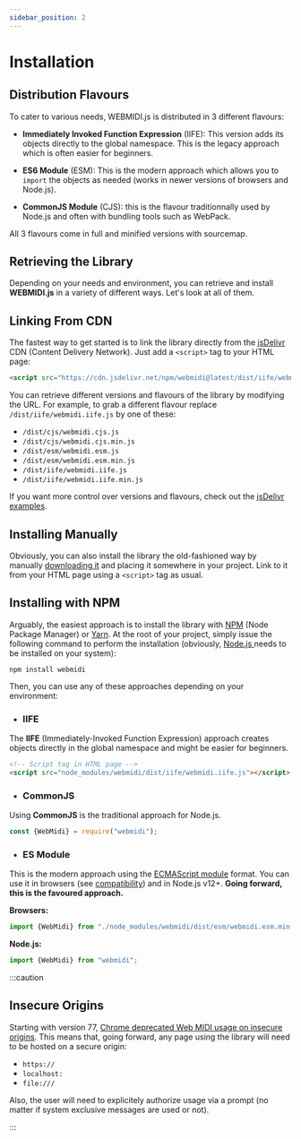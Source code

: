 ```yaml
---
sidebar_position: 2
---
```


# Installation

## Distribution Flavours

To cater to various needs, WEBMIDI.js is distributed in 3 different flavours:

* **Immediately Invoked Function Expression** (IIFE): This version adds its objects directly to the
  global namespace. This is the legacy approach which is often easier for beginners.

* **ES6 Module** (ESM): This is the modern approach which allows you to `import` the objects as
  needed (works in newer versions of browsers and Node.js).

* **CommonJS Module** (CJS): this is the flavour traditionnally used by Node.js and often with
  bundling tools such as WebPack.

All 3 flavours come in full and minified versions with sourcemap.


## Retrieving the Library

Depending on your needs and environment, you can retrieve and install **WEBMIDI.js** in a variety of
different ways. Let's look at all of them.

## Linking From CDN

The fastest way to get started is to link the library directly from the
[jsDelivr](https://www.jsdelivr.com/package/npm/webmidi) CDN (Content Delivery Network). Just add a 
`<script>` tag to your HTML page:

```html
<script src="https://cdn.jsdelivr.net/npm/webmidi@latest/dist/iife/webmidi.iife.js"></script>
```

You can retrieve different versions and flavours of the library by modifying the URL. For example, 
to grab a different flavour replace `/dist/iife/webmidi.iife.js` by one of these:

* `/dist/cjs/webmidi.cjs.js`
* `/dist/cjs/webmidi.cjs.min.js`
* `/dist/esm/webmidi.esm.js`
* `/dist/esm/webmidi.esm.min.js`
* `/dist/iife/webmidi.iife.js`
* `/dist/iife/webmidi.iife.min.js`

If you want more control over versions and flavours, check out the 
[jsDelivr examples](https://www.jsdelivr.com/features).

## Installing Manually

Obviously, you can also install the library the old-fashioned way by manually
[downloading it](https://cdn.jsdelivr.net/npm/webmidi@latest/dist/iife/webmidi.iife.min.js) and 
placing it somewhere in your project. Link to it from your HTML page using a `<script>` tag as 
usual.

## Installing with NPM

Arguably, the easiest approach is to install the library with [NPM](https://www.npmjs.com/) (Node 
Package Manager) or [Yarn](https://yarnpkg.com/). At the root of your project, simply issue the 
following command to perform the installation (obviously, [Node.js ](https://nodejs.org/en/) needs 
to be installed on your system):

```shell
npm install webmidi
```

Then, you can use any of these approaches depending on your environment:

  * ### IIFE

  The **IIFE** (Immediately-Invoked Function Expression) approach creates objects directly in the global 
  namespace and might be easier for beginners.
  
  ```html
  <!-- Script tag in HTML page -->
  <script src="node_modules/webmidi/dist/iife/webmidi.iife.js"></script>
  ```
  * ### CommonJS

  Using **CommonJS** is the traditional approach for Node.js.
  
  ```javascript
  const {WebMidi} = require("webmidi");
  ``` 
  * ### ES Module

  This is the modern approach using the 
  [ECMAScript module](https://developer.mozilla.org/en-US/docs/Web/JavaScript/Guide/Modules) format.
  You can use it in browsers (see [compatibility](https://caniuse.com/es6-module-dynamic-import)) 
  and in Node.js v12+. **Going forward, this is the favoured approach.**

  **Browsers:**
  
  ```javascript
  import {WebMidi} from "./node_modules/webmidi/dist/esm/webmidi.esm.min.js";
  ```
  
  **Node.js:**
  
  ```javascript
  import {WebMidi} from "webmidi";
  ```



:::caution

## Insecure Origins

Starting with version 77,
[Chrome deprecated Web MIDI usage on insecure origins](https://www.chromestatus.com/feature/5138066234671104).
This means that, going forward, any page using the library will need to be hosted on a secure
origin:

* `https://`
* `localhost:`
* `file:///`

Also, the user will need to explicitely authorize usage via a prompt (no matter if system exclusive
messages are used or not).

:::
